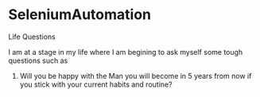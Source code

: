 # SeleniumAutomation
Life Questions

I am at a stage in my life where I am begining to ask myself some tough questions
such as 
1. Will you be happy with the Man you will become in 5 years from now if you stick with your current habits and routine?

